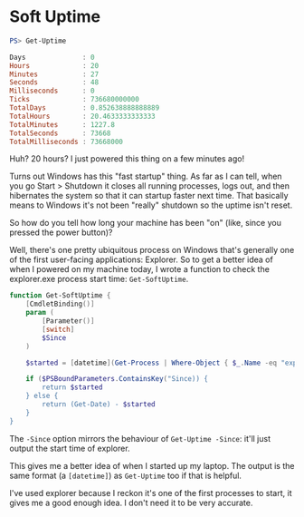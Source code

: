 # Soft Uptime

```powershell
PS> Get-Uptime

Days              : 0
Hours             : 20
Minutes           : 27
Seconds           : 48
Milliseconds      : 0
Ticks             : 736680000000
TotalDays         : 0.852638888888889
TotalHours        : 20.4633333333333
TotalMinutes      : 1227.8
TotalSeconds      : 73668
TotalMilliseconds : 73668000
```

Huh? 20 hours? I just powered this thing on a few minutes ago!

Turns out Windows has this "fast startup" thing. As far as I can tell, when
you go Start > Shutdown it closes all running processes, logs out, and then
hibernates the system so that it can startup faster next time. That
basically means to Windows it's not been "really" shutdown so the uptime isn't
 reset.

So how do you tell how long your machine has been "on" (like, since you pressed
the power button)?

Well, there's one pretty ubiquitous process on Windows that's generally one of
the first user-facing applications: Explorer.
So to get a better idea of when I powered on my machine today, I wrote a
function to check the explorer.exe process start time: `Get-SoftUptime`.

```powershell
function Get-SoftUptime {
    [CmdletBinding()]
    param (
        [Parameter()]
        [switch]
        $Since
    )

    $started = [datetime](Get-Process | Where-Object { $_.Name -eq "explorer" } | Select-Object -ExpandPropety StartTime)

    if ($PSBoundParameters.ContainsKey("Since)) {
        return $started
    } else {
        return (Get-Date) - $started
    }
}
```

The `-Since` option mirrors the behaviour of `Get-Uptime -Since`: it'll just
output the start time of explorer.

This gives me a better idea of when I started up my laptop. The output is the
same format (a `[datetime]`) as `Get-Uptime` too if that is helpful. 

I've used explorer because I reckon it's one of the first processes to start,
it gives me a good enough idea. I don't need it to be very accurate.
